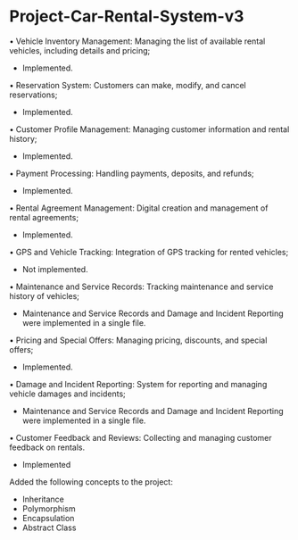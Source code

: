 # Project-Car-Rental-System-v3

• Vehicle Inventory Management: Managing the list of available rental vehicles, including details and pricing;
- Implemented.

• Reservation System: Customers can make, modify, and cancel reservations;
- Implemented.

• Customer Profile Management: Managing customer information and rental history;
- Implemented.

• Payment Processing: Handling payments, deposits, and refunds;
- Implemented.

• Rental Agreement Management: Digital creation and management of rental agreements;
- Implemented.

• GPS and Vehicle Tracking: Integration of GPS tracking for rented vehicles;
- Not implemented.

• Maintenance and Service Records: Tracking maintenance and service history of vehicles;
- Maintenance and Service Records and Damage and Incident Reporting were implemented in a single file.

• Pricing and Special Offers: Managing pricing, discounts, and special offers;
- Implemented.
  
• Damage and Incident Reporting: System for reporting and managing vehicle damages and incidents;
- Maintenance and Service Records and Damage and Incident Reporting were implemented in a single file.
  
• Customer Feedback and Reviews: Collecting and managing customer feedback on rentals.
- Implemented

Added the following concepts to the project:

- Inheritance
- Polymorphism
- Encapsulation
- Abstract Class
